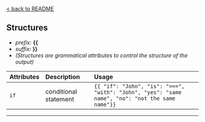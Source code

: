 [< back to README](https://github.com/keybraker/portal-discord-bot)

## Structures

* _prefix:_ __{{__
* _suffix:_ __}}__
* _(Structures are grammatical attributes to control the structure of the output)_

| Attributes | Description | Usage |
| :--------- | :--------- | :--------- |
`if` | conditional statement  | `{{ "if": "John", "is": "===", "with": "John", "yes": "same name", "no": "not the same name"}}`
***